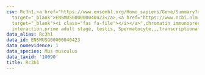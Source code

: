 ```yaml
---
csv: Rc3h1,<a href="https://www.ensembl.org/Homo_sapiens/Gene/Summary?db=core;g=ENSMUSG00000040423"
  target="_blank">ENSMUSG00000040423</a>,<a href="https://www.ncbi.nlm.nih.gov/pubmed/25450459"
  target="_blank"><i class="fas fa-file"></i></a>",chromatin immunoprecipitation assay,direct
  interaction,prime adult stage, testis, Spermatocyte,,,transcriptional regulation,
data_alias: Rc3h1
data_id: ENSMUSG00000040423
data_numevidence: 1
data_species: Mus musculus
data_taxid: '10090'
title: Rc3h1
---
```

